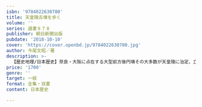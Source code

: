 ```yaml
---
isbn: '9784022630780'
title: 天皇陵古墳を歩く
volume: ''
series: 選書９７８
publisher: 朝日新聞出版
pubdate: '2018-10-10'
cover: 'https://cover.openbd.jp/9784022630780.jpg'
author: 今尾文昭／著
description: >-
  【歴史地理/日本歴史】奈良・大阪に点在する大型前方後円墳その大多数が天皇陵に治定、立ち入りが制限されてきた。近年、研究者への限定公開が進められている。第１回の公開から立ち合ってきた著者が主要な大型古墳の周囲を踏査。年代観を示す。
price: '1700'
genre: ''
target: 一般
format: 全集・双書
content: 日本歴史

---
```

